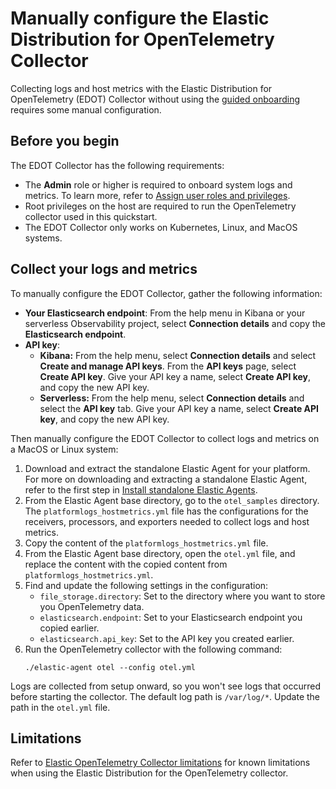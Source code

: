 # Manually configure the Elastic Distribution for OpenTelemetry Collector
Collecting logs and host metrics with the Elastic Distribution for OpenTelemetry (EDOT) Collector without using the [guided onboarding](guided-onboarding.md) requires some manual configuration.

## Before you begin
The EDOT Collector has the following requirements:

- The **Admin** role or higher is required to onboard system logs and metrics. To learn more, refer to [Assign user roles and privileges](https://www.elastic.co/docs/current/serverless/general/assign-user-roles).
- Root privileges on the host are required to run the OpenTelemetry collector used in this quickstart.
- The EDOT Collector only works on Kubernetes, Linux, and MacOS systems.

## Collect your logs and metrics

To manually configure the EDOT Collector, gather the following information:

- **Your Elasticsearch endpoint**: From the help menu in Kibana or your serverless Observability project, select **Connection details** and copy the **Elasticsearch endpoint**.
- **API key**:
   - **Kibana:** From the help menu, select **Connection details** and select **Create and manage API keys**. From the **API keys** page, select **Create API key**. Give your API key a name, select **Create API key**, and copy the new API key.
   - **Serverless:** From the help menu, select **Connection details** and select the **API key** tab. Give your API key a name, select **Create API key**, and copy the new API key.

Then manually configure the EDOT Collector to collect logs and metrics on a MacOS or Linux system:

1. Download and extract the standalone Elastic Agent for your platform. For more on downloading and extracting a standalone Elastic Agent, refer to the first step in [Install standalone Elastic Agents](https://www.elastic.co/guide/en/fleet/current/install-standalone-elastic-agent.html).
1. From the Elastic Agent base directory, go to the `otel_samples` directory. The `platformlogs_hostmetrics.yml` file has the configurations for the receivers, processors, and exporters needed to collect logs and host metrics.
1. Copy the content of the `platformlogs_hostmetrics.yml` file.
1. From the Elastic Agent base directory, open the `otel.yml` file, and replace the content with the copied content from `platformlogs_hostmetrics.yml`.
1. Find and update the following settings in the configuration:
    - `file_storage.directory`: Set to the directory where you want to store you OpenTelemetry data. <!-- do we want to recommend a specific folder for this? -->
    - `elasticsearch.endpoint`: Set to your Elasticsearch endpoint you copied earlier.
    - `elasticsearch.api_key`: Set to the API key you created earlier.
1. Run the OpenTelemetry collector with the following command:
   ```console
   ./elastic-agent otel --config otel.yml
   ```

Logs are collected from setup onward, so you won't see logs that occurred before starting the collector.
The default log path is `/var/log/*`. Update the path in the `otel.yml` file.

## Limitations

Refer to [Elastic OpenTelemetry Collector limitations](collector-limitations.md) for known limitations when using the Elastic Distribution for the OpenTelemetry collector.